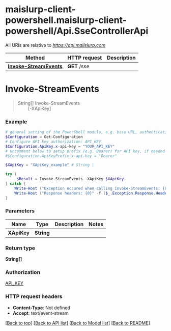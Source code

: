 # maislurp-client-powershell.maislurp-client-powershell/Api.SseControllerApi

All URIs are relative to *https://api.mailslurp.com*

Method | HTTP request | Description
------------- | ------------- | -------------
[**Invoke-StreamEvents**](SseControllerApi#Invoke-StreamEvents) | **GET** /sse | 


<a name="Invoke-StreamEvents"></a>
# **Invoke-StreamEvents**
> String[] Invoke-StreamEvents<br>
> &nbsp;&nbsp;&nbsp;&nbsp;&nbsp;&nbsp;&nbsp;&nbsp;[-XApiKey] <String><br>



### Example
```powershell
# general setting of the PowerShell module, e.g. base URL, authentication, etc
$Configuration = Get-Configuration
# Configure API key authorization: API_KEY
$Configuration.ApiKey.x-api-key = "YOUR_API_KEY"
# Uncomment below to setup prefix (e.g. Bearer) for API key, if needed
#$Configuration.ApiKeyPrefix.x-api-key = "Bearer"

$XApiKey = "XApiKey_example" # String | 

try {
     $Result = Invoke-StreamEvents -XApiKey $XApiKey
} catch {
    Write-Host ("Exception occured when calling Invoke-StreamEvents: {0}" -f ($_.ErrorDetails | ConvertFrom-Json))
    Write-Host ("Response headers: {0}" -f ($_.Exception.Response.Headers | ConvertTo-Json))
}
```

### Parameters

Name | Type | Description  | Notes
------------- | ------------- | ------------- | -------------
 **XApiKey** | **String**|  | 

### Return type

**String[]**

### Authorization

[API_KEY](../README#API_KEY)

### HTTP request headers

 - **Content-Type**: Not defined
 - **Accept**: text/event-stream

[[Back to top]](#) [[Back to API list]](../README#documentation-for-api-endpoints) [[Back to Model list]](../README#documentation-for-models) [[Back to README]](../README)

